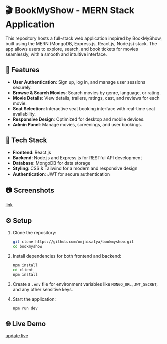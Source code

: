 # 🎬 BookMyShow - MERN Stack Application

This repository hosts a full-stack web application inspired by BookMyShow, built using the MERN (MongoDB, Express.js, React.js, Node.js) stack. The app allows users to explore, search, and book tickets for movies seamlessly, with a smooth and intuitive interface.

## 🌟 Features

- **User Authentication**: Sign up, log in, and manage user sessions securely.
- **Browse & Search Movies**: Search movies by genre, language, or rating.
- **Movie Details**: View details, trailers, ratings, cast, and reviews for each movie.
- **Seat Selection**: Interactive seat booking interface with real-time seat availability.
- **Responsive Design**: Optimized for desktop and mobile devices.
- **Admin Panel**: Manage movies, screenings, and user bookings.

## 🚀 Tech Stack

- **Frontend**: React.js
- **Backend**: Node.js and Express.js for RESTful API development
- **Database**: MongoDB for data storage
- **Styling**: CSS & Tailwind for a modern and responsive design
- **Authentication**: JWT for secure authentication

## 📷 Screenshots

[link](link)

## ⚙️ Setup

1. Clone the repository:

   ```bash
   git clone https://github.com/omjaisatya/bookmyshow.git
   cd bookmyshow
   ```

2. Install dependencies for both frontend and backend:

   ```bash
   npm install
   cd client
   npm install
   ```

3. Create a `.env` file for environment variables like `MONGO_URL`, `JWT_SECRET`, and any other sensitive keys.

4. Start the application:
   ```bash
   npm run dev
   ```

## 🌐 Live Demo

[update live](link)

